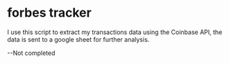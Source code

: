 # forbes tracker

I use this script to extract my transactions data using the Coinbase API, the data is sent to a google sheet for further analysis.



--Not completed
